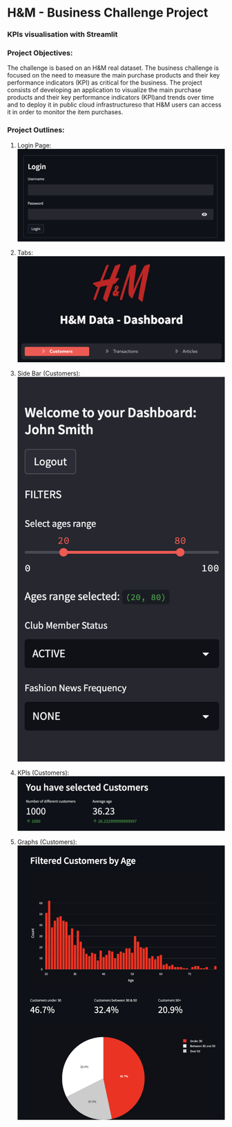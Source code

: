 # H&M - Business Challenge Project

### KPIs visualisation with Streamlit

### Project Objectives:

The challenge is based on an H&M real dataset.
The business challenge is focused on the need to measure the main purchase products and their key performance indicators (KPI) as critical for the business.
The project consists of developing an application to visualize the main purchase products and their key performance indicators (KPI)and trends over time and to deploy it in public cloud infrastructureso that H&M users can access it in order to monitor the item purchases.

### Project Outlines:

1. Login Page:
   ![Login Page](./README/login.png)

2. Tabs:
   ![Tab Implementation](./README/tabs.png)

3. Side Bar (Customers):
   ![Side Bar](./README/sidebar.png)

4. KPIs (Customers):
   ![KPIs](./README/kpis.png)

5. Graphs (Customers):
   ![Gaphs](./README/graphs.png)
